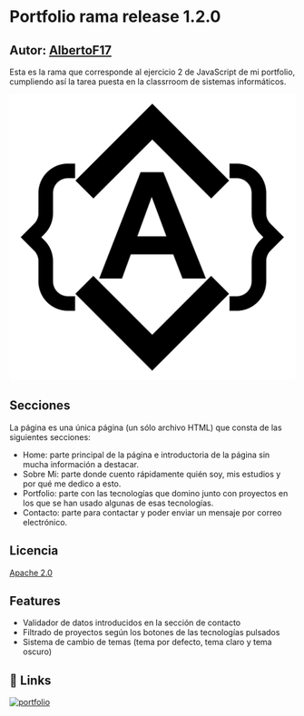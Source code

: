 # Portfolio rama release 1.2.0
## Autor: [AlbertoF17](https://www.github.com/albertof17)
Esta es la rama que corresponde al ejercicio 2 de JavaScript de mi portfolio, cumpliendo así la tarea puesta en la classrroom de sistemas informáticos.

![Icono](https://raw.githubusercontent.com/AlbertoF17/Portfolio/develop/AlbertoFernandezGomez_Portfolio/media/img/icono.png)

## Secciones
La página es una única página (un sólo archivo HTML) que consta de las siguientes secciones:
- Home: parte principal de la página e introductoria de la página sin mucha información a destacar.
- Sobre Mi: parte donde cuento rápidamente quién soy, mis estudios y por qué me dedico a esto.
- Portfolio: parte con las tecnologías que domino junto con proyectos en los que se han usado algunas de esas tecnologías.
- Contacto: parte para contactar y poder enviar un mensaje por correo electrónico.


## Licencia

[Apache 2.0](https://www.apache.org/licenses/LICENSE-2.0)


## Features

- Validador de datos introducidos en la sección de contacto
- Filtrado de proyectos según los botones de las tecnologías pulsados
- Sistema de cambio de temas (tema por defecto, tema claro y tema oscuro)


## 🔗 Links
[![portfolio](https://img.shields.io/badge/link_al_portfolio-000?style=for-the-badge&logo=github&logoColor=white)](https://albertof17.github.io/Portfolio/AlbertoFernandezGomez_Portfolio)
